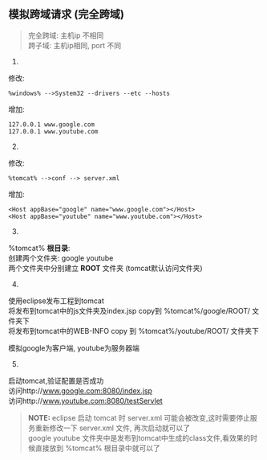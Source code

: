 ## 模拟跨域请求 (完全跨域)

> 完全跨域: 主机ip 不相同<br/>
> 跨子域: 主机ip相同, port 不同

1.

修改:

    %windows% -->System32 --drivers --etc --hosts

增加:<br/>

    127.0.0.1 www.google.com
    127.0.0.1 www.youtube.com

2.

修改:<br/>

    %tomcat% -->conf --> server.xml

增加:

    <Host appBase="google" name="www.google.com"></Host>
    <Host appBase="youtube" name="www.youtube.com"></Host>

3.

%tomcat% **根目录**:<br/>
创建两个文件夹: google youtube<br/>
两个文件夹中分别建立 **ROOT** 文件夹 (tomcat默认访问文件夹)

4.

使用eclipse发布工程到tomcat<br/>
将发布到tomcat中的js文件夹及index.jsp copy到 %tomcat%/google/ROOT/ 文件夹下<br/>
将发布到tomcat中的WEB-INFO copy 到 %tomcat%/youtube/ROOT/ 文件夹下

模拟google为客户端, youtube为服务器端

5.
启动tomcat,验证配置是否成功<br/>
访问http://www.google.com:8080/index.jsp<br/>
访问http://www.youtube.com:8080/testServlet<br/>

> **NOTE:** eclipse 启动 tomcat 时 server.xml 可能会被改变,这时需要停止服务重新修改一下 server.xml 文件, 再次启动就可以了<br/>
> google youtube 文件夹中是发布到tomcat中生成的class文件,看效果的时候直接放到 %tomcat% 根目录中就可以了